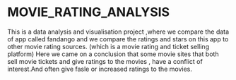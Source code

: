 # MOVIE_RATING_ANALYSIS
This is a data analysis and visualisation project ,where we compare the data of app called fandango 
and we compare the ratings and stars on this app to other movie rating sources.
(which is a movie rating and ticket selling platform)
Here we came on a conclusion that some movie sites that both sell movie tickets and give ratings to the 
movies , have a conflict of interest.And often give fasle or increased ratings to the movies.
